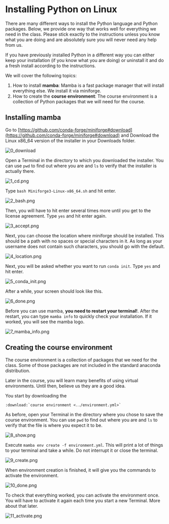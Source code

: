 # Installing Python on Linux

There are many different ways to install the Python language and Python packages. Below,
we provide one way that works well for everything we need in the class. Please stick
exactly to the instructions unless you know what you are doing and are absolutely sure
you will never need any help from us.

If you have previously installed Python in a different way you can either keep your
installation (if you know what you are doing) or uninstall it and do a fresh install
according to the instructions.

We will cover the following topics:

1. How to install **mamba**: Mamba is a fast package manager that will install
   everything else. We install it via miniforge.
1. How to create the **course environment**: The course environment is a collection of
   Python packages that we will need for the course.

## Installing mamba

Go to
[https://github.com/conda-forge/miniforge#download](https://github.com/conda-forge/miniforge#download)
and Download the Linux x86_64 version of the installer in your Downloads folder.

![0_download](0_download.png)

Open a Terminal in the directory to which you downloaded the installer. You can use
`pwd` to find out where you are and `ls` to verify that the installer is actually there.

![1_cd.png](1_cd.png)

Type `bash Miniforge3-Linux-x86_64.sh` and hit enter.

![2_bash.png](2_bash.png)

Then, you will have to hit enter several times more until you get to the license
agreement. Type `yes` and hit enter again.

![3_accept.png](3_accept.png)

Next, you can choose the location where miniforge should be installed. This should be a
path with no spaces or special characters in it. As long as your username does not
contain such characters, you should go with the default.

![4_location.png](4_location.png)

Next, you will be asked whether you want to run `conda init`. Type `yes` and hit enter.

![5_conda_init.png](5_conda_init.png)

After a while, your screen should look like this.

![6_done.png](6_done.png)

Before you can use mamba, **you need to restart your terminal!**. After the restart, you
can type `mamba info` to quickly check your installation. If it worked, you will see the
mamba logo.

![7_mamba_info.png](7_mamba_info.png)

## Creating the course environment

The course environment is a collection of packages that we need for the class. Some of
those packages are not included in the standard anaconda distribution.

Later in the course, you will learn many benefits of using virtual environments. Until
then, believe us they are a good idea.

You start by downloading the

```{eval-rst}
:download:`course environment <../environment.yml>`
```

As before, open your Terminal in the directory where you chose to save the course
environment. You can use `pwd` to find out where you are and `ls` to verify that the file
is where you expect it to be.

![8_show.png](8_show.png)

Execute `mamba env create -f environment.yml`. This will print a lot of things to your
terminal and take a while. Do not interrupt it or close the terminal.

![9_create.png](9_create.png)

When environment creation is finished, it will give you the commands to activate the
environment.

![10_done.png](10_done.png)

To check that everything worked, you can activate the environment once. You will have to
activate it again each time you start a new Terminal. More about that later.

![11_activate.png](11_activate.png)
